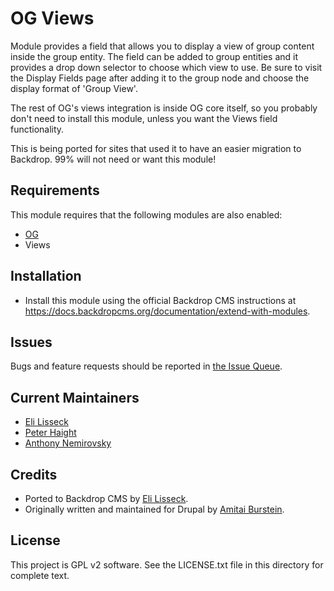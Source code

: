 OG Views
======================

Module provides a field that allows you to display a view of group content 
inside the group entity. The field can be added to group entities and it 
provides a drop down selector to choose which view to use. Be sure to visit 
the Display Fields page after adding it to the group node and choose the 
display format of 'Group View'.

The rest of OG's views integration is inside OG core itself, so you 
probably don't need to install this module, unless you want the 
Views field functionality.

This is being ported for sites that used it to have an easier migration to
Backdrop. 99% will not need or want this module!

Requirements
------------

This module requires that the following modules are also enabled:

 * [OG](https://github.com/backdrop-contrib/og)
 * Views

Installation
------------

- Install this module using the official Backdrop CMS instructions at
  https://docs.backdropcms.org/documentation/extend-with-modules.


Issues
------

Bugs and feature requests should be reported in [the Issue Queue](https://github.com/backdrop-contrib/og_views/issues).

Current Maintainers
-------------------

- [Eli Lisseck](https://github.com/elisseck)
- [Peter Haight](https://github.com/Dawnthorn)
- [Anthony Nemirovsky](https://github.com/anemirovsky)

Credits
-------

- Ported to Backdrop CMS by [Eli Lisseck](https://github.com/elisseck).
- Originally written and maintained for Drupal by [Amitai Burstein](https://github.com/amitaibu).

License
-------

This project is GPL v2 software.
See the LICENSE.txt file in this directory for complete text.

